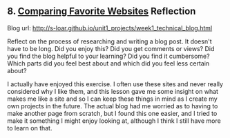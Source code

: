 ## 8. [Comparing Favorite Websites](8_technical_blog/readme.md) Reflection

Blog url: http://s-loar.github.io/unit1_projects/week1_technical_blog.html

Reflect on the process of researching and writing a blog post. It doesn't have to be long. Did you enjoy this? Did you get comments or views? Did you find the blog helpful to your learning? Did you find it cumbersome? Which parts did you feel best about and which did you feel less certain about?

I actually have enjoyed this exercise. I often use these sites and never really considered why I like them, and this lesson gave me some insight on what makes me like a site and so I can keep these things in mind as I create my own projects in the future. The actual blog had me worried as to having to make another page from scratch, but I found this one easier, and I tried to make it something I might enjoy looking at, although I think I still have more to learn on that.

